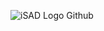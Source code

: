 ![iSAD Logo Github](https://github.com/sirx2713/Checkers-Board/assets/122817303/664abfc3-b080-441b-8589-baef187cf8de)
